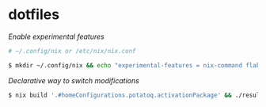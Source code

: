 # dotfiles


*Enable experimental features*
```sh
# ~/.config/nix or /etc/nix/nix.conf

$ mkdir ~/.config/nix && echo "experimental-features = nix-command flakes" >> $_/nix.conf
```

*Declarative way to switch modifications*
```sh
$ nix build '.#homeConfigurations.potatoq.activationPackage' && ./result/activate
```

